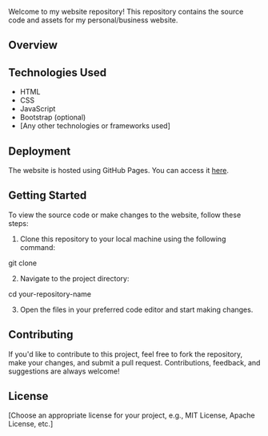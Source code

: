 
Welcome to my website repository! This repository contains the source code and assets for my personal/business website.

## Overview


## Technologies Used

- HTML
- CSS
- JavaScript
- Bootstrap (optional)
- [Any other technologies or frameworks used]

## Deployment

The website is hosted using GitHub Pages. You can access it [here](https://your-username.github.io/your-repository-name/).

## Getting Started

To view the source code or make changes to the website, follow these steps:

1. Clone this repository to your local machine using the following command:

git clone

2. Navigate to the project directory:

cd your-repository-name


3. Open the files in your preferred code editor and start making changes.

## Contributing

If you'd like to contribute to this project, feel free to fork the repository, make your changes, and submit a pull request. Contributions, feedback, and suggestions are always welcome!

## License

[Choose an appropriate license for your project, e.g., MIT License, Apache License, etc.]

